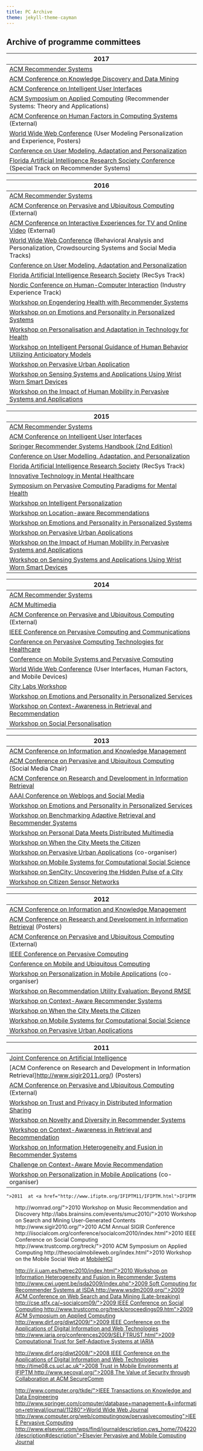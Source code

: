 ```yaml
---
title: PC Archive
theme: jekyll-theme-cayman
---
```


## Archive of programme committees

| 2017 |
| ------------- |
| [ACM Recommender Systems](https://recsys.acm.org/recsys17/) |
| [ACM Conference on Knowledge Discovery and Data Mining](http://www.kdd.org/kdd2017/) |
| [ACM Conference on Intelligent User Interfaces](http://iui.acm.org/2017/) |
| [ACM Symposium on Applied Computing](http://www.sigapp.org/sac/sac2017/) (Recommender Systems: Theory and Applications) |
| [ACM Conference on Human Factors in Computing Systems](https://chi2017.acm.org/) (External) |
| [World Wide Web Conference](http://www.www2017.com.au/) (User Modeling Personalization and Experience, Posters) |
| [Conference on User Modeling, Adaptation and Personalization](http://www.um.org/umap2017/) |
| [Florida Artificial Intelligence Research Society Conference](https://flairsrecsys.wordpress.com/) (Special Track on Recommender Systems) |

| 2016 |
| ------------- |
| [ACM Recommender Systems](http://recsys.acm.org/recsys16/) |
| [ACM Conference on Pervasive and Ubiquitous Computing](http://ubicomp.org/ubicomp2016/) (External) |
| [ACM Conference on Interactive Experiences for TV and Online Video](https://www.id.iit.edu/tvx2016/) (External) |
| [World Wide Web Conference](http://www2016.ca) (Behavioral Analysis and Personalization, Crowdsourcing Systems and Social Media Tracks) |
| [Conference on User Modeling, Adaptation and Personalization](http://www.um.org/umap2016/) |
| [Florida Artificial Intelligence Research Society](http://www.flairs-29.info/) (RecSys Track) |
| [Nordic Conference on Human-Computer Interaction](http://www.nordichi2016.org/) (Industry Experience Track) |
| [Workshop on Engendering Health with Recommender Systems](https://recsys.acm.org/recsys16/healthrecsys) |
| [Workshop on on Emotions and Personality in Personalized Systems](https://empire2016recsys.wordpress.com/) |
| [Workshop on Personalisation and Adaptation in Technology for Health](http://pathworkshop.com/) |
| [Workshop on Intelligent Personal Guidance of Human Behavior Utilizing Anticipatory Models](https://smarticipation.wordpress.com/) |
| [Workshop on Pervasive Urban Application](http://cpemis.eng.cmu.ac.th/~santi/purba2016/) |
| [Workshop on Sensing Systems and Applications Using Wrist Worn Smart Devices](https://sites.google.com/site/wristsenseworkshop2016/) |
| [Workshop on the Impact of Human Mobility in Pervasive Systems and Applications](http://vecchio.iet.unipi.it/permoby/) |

| 2015 |
| ------------- |
| [ACM Recommender Systems](http://recsys.acm.org/recsys15/) |
| [ACM Conference on Intelligent User Interfaces](http://iui.acm.org/2015/) |
| [Springer Recommender Systems Handbook (2nd Edition)](http://www.springer.com/computer/ai/book/978-0-387-85819-7) |
| [Conference on User Modelling, Adaptation, and Personalization](http://umap2015.com/) |
| [Florida Artificial Intelligence Research Society](https://sites.google.com/a/uncc.edu/flairs-2015-recsys-special-track/) (RecSys Track) |
| [Innovative Technology in Mental Healthcare](http://inmed-16.kes.org/cmsISdisplay.php) |
| [Symposium on Pervasive Computing Paradigms for Mental Health](http://mindcaresymposium.org/2015/show/home) |
| [Workshop on Intelligent Personalization](http://ls13-www.cs.uni-dortmund.de/homepage/ip2015/index.shtml) |
| [Workshop on Location-aware Recommendations](http://www.ec.tuwien.ac.at/LocalRec2015/) |
| [Workshop on Emotions and Personality in Personalized Systems](https://empire2015recsys.wordpress.com/) |
| [Workshop on Pervasive Urban Applications](http://cpemis.eng.cmu.ac.th/~santi/purba2015/) |
| [Workshop on the Impact of Human Mobility in Pervasive Systems and Applications](http://vecchio.iet.unipi.it/permoby/) |
| [Workshop on Sensing Systems and Applications Using Wrist Worn Smart Devices](https://sites.google.com/site/wristsenseworkshop2015/) |

| 2014 |
| ------------- |
| [ACM Recommender Systems](http://recsys.acm.org/recsys14/) |
| [ACM Multimedia](http://www.acmmm.org/2014/) |
| [ACM Conference on Pervasive and Ubiquitous Computing](http://ubicomp.org/ubicomp2014/) (External) |
| [IEEE Conference on Pervasive Computing and Communications](http://www.percom.org/) |
| [Conference on Pervasive Computing Technologies for Healthcare](http://pervasivehealth.org/2014/show/home) |
| [Conference on Mobile Systems and Pervasive Computing](http://cs-conferences.acadiau.ca/mobispc-14/) |
| [World Wide Web Conference](http://www2014.kr/) (User Interfaces, Human Factors, and Mobile Devices) |
| [City Labs Workshop](http://researcher.ibm.com/researcher/view_group.php?id=5508) |
| [Workshop on Emotions and Personality in Personalized Services](http://empire2014.wordpress.com/) |
| [Workshop on Context-Awareness in Retrieval and Recommendation](http://carr-workshop.org/) |
| [Workshop on Social Personalisation](http://columbus.exp.sis.pitt.edu/sp2014/) |

| 2013 |
| ------------- |
| [ACM Conference on Information and Knowledge Management](http://www.cikm2013.org) |
| [ACM Conference on Pervasive and Ubiquitous Computing](http://www.ubicomp.org/ubicomp2013/) (Social Media Chair) |
| [ACM Conference on Research and Development in Information Retrieval](http://sigir2013.ie/) |
| [AAAI Conference on Weblogs and Social Media](http://www.icwsm.org/2013/index.php) |
| [Workshop on Emotions and Personality in Personalized Services](http://empire2013.wordpress.com/) |
| [Workshop on Benchmarking Adaptive Retrieval and Recommender Systems](http://www.bars-workshop.org/) |
| [Workshop on Personal Data Meets Distributed Multimedia](http://pdm2.media.mit.edu/) |
| [Workshop on When the City Meets the Citizen](http://researcher.watson.ibm.com/researcher/view_project.php?id=4394) |
| [Workshop on Pervasive Urban Applications](http://www.cl.cam.ac.uk/events/purba2013/) (co-organiser) |
| [Workshop on Mobile Systems for Computational Social Science](http://events.cs.bham.ac.uk/MCSS2013/) |
| [Workshop on SenCity: Uncovering the Hidden Pulse of a City](https://sites.google.com/site/sencity13) |
| [Workshop on Citizen Sensor Networks](http://nin.site.ac.upc.edu/citisen2013/index.html) |

| 2012 |
| ------------- |
| [ACM Conference on Information and Knowledge Management](http://www.cikm2012.org/) |
| [ACM Conference on Research and Development in Information Retrieval](http://sigir.org/sigir2012/) (Posters) |
| [ACM Conference on Pervasive and Ubiquitous Computing](http://www.ubicomp.org/ubicomp2012/) (External) |
| [IEEE Conference on Pervasive Computing](http://www.percom.org/) |
| [Conference on Mobile and Ubiquitous Computing](http://mobiquitous.org/2012/show/home) |
| [Workshop on Personalization in Mobile Applications](http://pema2012.cs.ucl.ac.uk) (co-organiser) |
| [Workshop on Recommendation Utility Evaluation: Beyond RMSE](http://ir.ii.uam.es/rue2012/) |
| [Workshop on Context-Aware Recommender Systems](http://cars-workshop.org/) |
| [Workshop on When the City Meets the Citizen](https://researcher.ibm.com/researcher/view_project.php?id=2983) |
| [Workshop on Mobile Systems for Computational Social Science](ttp://www.cl.cam.ac.uk/conference/mcss2012/) |
| [Workshop on Pervasive Urban Applications](http://www-05.ibm.com/ie/dublinresearchlab/purba/) |

| 2011 |
| ------------- |
| [Joint Conference on Artificial Intelligence](http://ijcai-11.iiia.csic.es/) |
| [ACM Conference on Research and Development in Information Retrieval]http://www.sigir2011.org/) (Posters) |
| [ACM Conference on Pervasive and Ubiquitous Computing](http://www.ubicomp.org/ubicomp2011/) (External) |
| [Workshop on Trust and Privacy in Distributed Information Sharing](http://sites.google.com/site/tpdis2011/) |
| [Workshop on Novelty and Diversity in Recommender Systems](http://ir.ii.uam.es/divers2011/) |
| [Workshop on Context-Awareness in Retrieval and Recommendation](http://www.dai-labor.de/carr2011/) |
| [Workshop on Information Heterogeneity and Fusion in Recommender Systems](http://ir.ii.uam.es/hetrec2011/index.html) |
| [Challenge on Context-Aware Movie Recommendation](http://2011.camrachallenge.com/) |
| [Workshop on Personalization in Mobile Applications](http://pema2011.cs.ucl.ac.uk) (co-organiser) |

 
<!-- 2011 -->
	">2011  at <a href="http://www.ifiptm.org/IFIPTM11/IFIPTM.html">IFIPTM
</ul>
<ul>
<!-- 2010 -->
	http://womrad.org/">2010 Workshop on Music Recommendation and Discovery
	http://labs.brainsins.com/events/smuc2010/">2010 Workshop on Search and Mining User-Generated Contents
	http://www.sigir2010.org/">2010 ACM Annual SIGIR Conference
	http://iisocialcom.org/conference/socialcom2010/index.html">2010 IEEE Conference on Social Computing
	http://www.trustcomp.org/treck/">2010 ACM Symposium on Applied Computing
	http://thesocialmobileweb.org/index.html">2010 Workshop on the Mobile Social Web at <a href="http://thesocialmobileweb.org/smw10/index.html">MobileHCI
</ul>
<ul>
<!-- 2009 -->
        http://ir.ii.uam.es/hetrec2010/index.html">2010 Workshop on Information Heterogeneity and Fusion in Recommender Systems
	http://www.cwi.ugent.be/isda2009/index.php">2009 Soft Computing for Recommender Systems at <a href="http://cig.iet.unipi.it/isda09/">ISDA
	http://www.wsdm2009.org/">2009 ACM Conference on Web Search and Data Mining (Late-breaking)
	http://cse.stfx.ca/~socialcom09/">2009 IEEE Conference on Social Computing
	http://www.trustcomp.org/treck/proceedings09.htm">2009 ACM Symposium on Applied Computing
	http://www.dirf.org/diwt2009/">2009 IEEE Conference on the Applications of Digital Information and Web Technologies
	http://www.iaria.org/conferences2009/SELFTRUST.html">2009 Computational Trust for Self-Adaptive Systems at <a href="http://www.iaria.org/conferences2009/ADAPTIVE09.html">IARIA
</ul>
<ul>
<!-- 2008 -->
	http://www.dirf.org/diwt2008/">2008 IEEE Conference on the Applications of Digital Information and Web Technologies
	http://time08.cs.ucl.ac.uk">2008 Trust in Mobile Environments at <a href="http://www.ntnu.no/videre/konferanse/IFIPTM08/">IFIPTM	
	http://www.secoval.org/">2008 The Value of Security through Collaboration at <a href="http://www.securecomm.org/">ACM SecureComm
</ul>
<ul>
<!-- Journals -->
	http://www.computer.org/tkde/">IEEE Transactions on Knowledge and Data Engineering
	http://www.springer.com/computer/database+management+&+information+retrieval/journal/11280">World Wide Web Journal
	http://www.computer.org/web/computingnow/pervasivecomputing">IEEE Pervasive Computing
	http://www.elsevier.com/wps/find/journaldescription.cws_home/704220/description#description">Elsevier Pervasive and Mobile Computing Journal
</ul> 
